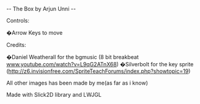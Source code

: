 -- The Box by Arjun Unni --

Controls:

�Arrow Keys to move

Credits:

�Daniel Weatherall for the bgmusic (8 bit breakbeat www.youtube.com/watch?v=L9qG2ATnX68)
�Silverbolt for the key sprite (http://z6.invisionfree.com/SpriteTeachForums/index.php?showtopic=19)

All other images has been made by me(as far as i know)

Made with Slick2D library and LWJGL
